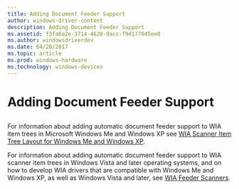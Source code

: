 ```yaml
---
title: Adding Document Feeder Support
author: windows-driver-content
description: Adding Document Feeder Support
ms.assetid: f3fa6a2e-3714-4620-9acc-f9d177045ee0
ms.author: windowsdriverdev
ms.date: 04/20/2017
ms.topic: article
ms.prod: windows-hardware
ms.technology: windows-devices
---
```


# Adding Document Feeder Support


## <a href="" id="ddk-adding-document-feeder-support-si"></a>


For information about adding automatic document feeder support to WIA item trees in Microsoft Windows Me and Windows XP see [WIA Scanner Item Tree Layout for Windows Me and Windows XP](wia-scanner-item-tree-layout-for-windows-me-and-windows-xp.md).

For information about adding automatic document feeder support to WIA scanner item trees in Windows Vista and later operating systems, and on how to develop WIA drivers that are compatible with Windows Me and Windows XP, as well as Windows Vista and later, see [WIA Feeder Scanners](wia-feeder-scanners.md).

 

 




